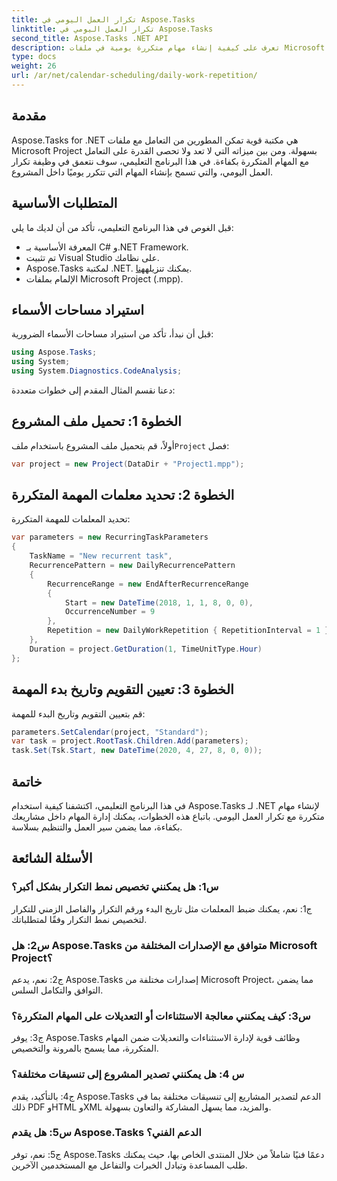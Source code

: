 ```yaml
---
title: تكرار العمل اليومي في Aspose.Tasks
linktitle: تكرار العمل اليومي في Aspose.Tasks
second_title: Aspose.Tasks .NET API
description: تعرف على كيفية إنشاء مهام متكررة يومية في ملفات Microsoft Project باستخدام Aspose.Tasks لـ .NET. تعزيز الإنتاجية والتنظيم دون عناء.
type: docs
weight: 26
url: /ar/net/calendar-scheduling/daily-work-repetition/
---
```

## مقدمة

Aspose.Tasks for .NET هي مكتبة قوية تمكن المطورين من التعامل مع ملفات Microsoft Project بسهولة. ومن بين ميزاته التي لا تعد ولا تحصى القدرة على التعامل مع المهام المتكررة بكفاءة. في هذا البرنامج التعليمي، سوف نتعمق في وظيفة تكرار العمل اليومي، والتي تسمح بإنشاء المهام التي تتكرر يوميًا داخل المشروع.

## المتطلبات الأساسية

قبل الغوص في هذا البرنامج التعليمي، تأكد من أن لديك ما يلي:

- المعرفة الأساسية بـ C# و.NET Framework.
- تم تثبيت Visual Studio على نظامك.
-  Aspose.Tasks لمكتبة .NET. يمكنك تنزيله[هنا](https://releases.aspose.com/tasks/net/).
- الإلمام بملفات Microsoft Project (.mpp).

## استيراد مساحات الأسماء

قبل أن نبدأ، تأكد من استيراد مساحات الأسماء الضرورية:

```csharp
using Aspose.Tasks;
using System;
using System.Diagnostics.CodeAnalysis;


```

دعنا نقسم المثال المقدم إلى خطوات متعددة:

## الخطوة 1: تحميل ملف المشروع

أولاً، قم بتحميل ملف المشروع باستخدام ملف`Project` فصل:

```csharp
var project = new Project(DataDir + "Project1.mpp");
```

## الخطوة 2: تحديد معلمات المهمة المتكررة

تحديد المعلمات للمهمة المتكررة:

```csharp
var parameters = new RecurringTaskParameters
{
    TaskName = "New recurrent task",
    RecurrencePattern = new DailyRecurrencePattern
    {
        RecurrenceRange = new EndAfterRecurrenceRange
        {
            Start = new DateTime(2018, 1, 1, 8, 0, 0),
            OccurrenceNumber = 9
        },
        Repetition = new DailyWorkRepetition { RepetitionInterval = 1 }
    },
    Duration = project.GetDuration(1, TimeUnitType.Hour)
};
```

## الخطوة 3: تعيين التقويم وتاريخ بدء المهمة

قم بتعيين التقويم وتاريخ البدء للمهمة:

```csharp
parameters.SetCalendar(project, "Standard");
var task = project.RootTask.Children.Add(parameters);
task.Set(Tsk.Start, new DateTime(2020, 4, 27, 8, 0, 0));
```

## خاتمة

في هذا البرنامج التعليمي، اكتشفنا كيفية استخدام Aspose.Tasks لـ .NET لإنشاء مهام متكررة مع تكرار العمل اليومي. باتباع هذه الخطوات، يمكنك إدارة المهام داخل مشاريعك بكفاءة، مما يضمن سير العمل والتنظيم بسلاسة.

## الأسئلة الشائعة

### س1: هل يمكنني تخصيص نمط التكرار بشكل أكبر؟

ج1: نعم، يمكنك ضبط المعلمات مثل تاريخ البدء ورقم التكرار والفاصل الزمني للتكرار لتخصيص نمط التكرار وفقًا لمتطلباتك.

### س2: هل Aspose.Tasks متوافق مع الإصدارات المختلفة من Microsoft Project؟

ج2: نعم، يدعم Aspose.Tasks إصدارات مختلفة من Microsoft Project، مما يضمن التوافق والتكامل السلس.

### س3: كيف يمكنني معالجة الاستثناءات أو التعديلات على المهام المتكررة؟

ج3: يوفر Aspose.Tasks وظائف قوية لإدارة الاستثناءات والتعديلات ضمن المهام المتكررة، مما يسمح بالمرونة والتخصيص.

### س 4: هل يمكنني تصدير المشروع إلى تنسيقات مختلفة؟

ج4: بالتأكيد، يقدم Aspose.Tasks الدعم لتصدير المشاريع إلى تنسيقات مختلفة بما في ذلك PDF وHTML وXML والمزيد، مما يسهل المشاركة والتعاون بسهولة.

### س5: هل يقدم Aspose.Tasks الدعم الفني؟

ج5: نعم، توفر Aspose.Tasks دعمًا فنيًا شاملاً من خلال المنتدى الخاص بها، حيث يمكنك طلب المساعدة وتبادل الخبرات والتفاعل مع المستخدمين الآخرين.